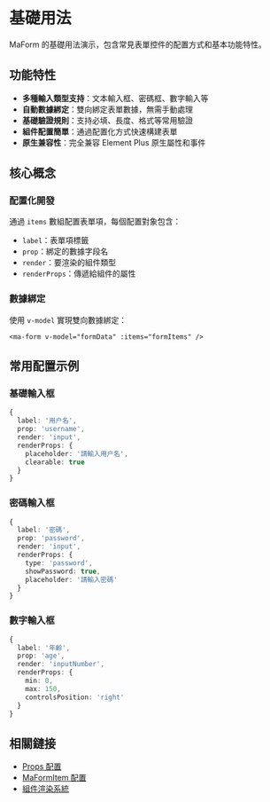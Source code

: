 # 基礎用法

MaForm 的基礎用法演示，包含常見表單控件的配置方式和基本功能特性。

<DemoPreview dir="demos/ma-form/basic-usage" />

## 功能特性

- **多種輸入類型支持**：文本輸入框、密碼框、數字輸入等
- **自動數據綁定**：雙向綁定表單數據，無需手動處理
- **基礎驗證規則**：支持必填、長度、格式等常用驗證
- **組件配置簡單**：通過配置化方式快速構建表單
- **原生兼容性**：完全兼容 Element Plus 原生屬性和事件

## 核心概念

### 配置化開發
通過 `items` 數組配置表單項，每個配置對象包含：
- `label`：表單項標籤
- `prop`：綁定的數據字段名
- `render`：要渲染的組件類型
- `renderProps`：傳遞給組件的屬性

### 數據綁定
使用 `v-model` 實現雙向數據綁定：
```vue
<ma-form v-model="formData" :items="formItems" />
```

## 常用配置示例

### 基礎輸入框
```typescript
{
  label: '用户名',
  prop: 'username',
  render: 'input',
  renderProps: {
    placeholder: '請輸入用户名',
    clearable: true
  }
}
```

### 密碼輸入框
```typescript
{
  label: '密碼',
  prop: 'password',
  render: 'input',
  renderProps: {
    type: 'password',
    showPassword: true,
    placeholder: '請輸入密碼'
  }
}
```

### 數字輸入框
```typescript
{
  label: '年齡',
  prop: 'age',
  render: 'inputNumber',
  renderProps: {
    min: 0,
    max: 150,
    controlsPosition: 'right'
  }
}
```

## 相關鏈接

- [Props 配置](/front/component/ma-form#props)
- [MaFormItem 配置](/front/component/ma-form#maformitem-配置詳解)
- [組件渲染系統](/front/component/ma-form#組件渲染系統)